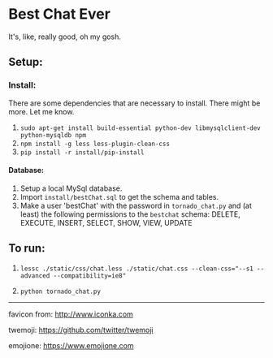 # Best Chat Ever
It's, like, really good, oh my gosh.

## Setup:
### Install:
There are some dependencies that are necessary to install. There might be more. Let me know.
1. `sudo apt-get install build-essential python-dev libmysqlclient-dev python-mysqldb npm`
2. `npm install -g less less-plugin-clean-css`
3. `pip install -r install/pip-install`

#### Database:
1. Setup a local MySql database.
2. Import `install/bestChat.sql` to get the schema and tables.
3. Make a user 'bestChat' with the password in `tornado_chat.py` and (at least) the following
permissions to the `bestchat` schema: DELETE, EXECUTE, INSERT, SELECT, SHOW, VIEW, UPDATE


## To run:
1. `lessc ./static/css/chat.less ./static/chat.css --clean-css="--s1 --advanced --compatibility=ie8"`


2. `python tornado_chat.py`


---


favicon from: http://www.iconka.com


twemoji: https://github.com/twitter/twemoji


emojione: https://www.emojione.com
